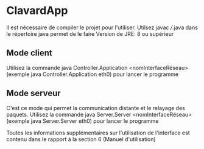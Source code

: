 # ClavardApp
Il est nécessaire de compiler le projet pour l'utiliser.
Utilsez javac */*.java dans le répertoire java permet de le faire
Version de JRE: 8 ou supérieur
## Mode client
Utilisez la commande java Controller.Application <nomInterfaceRéseau> (exemple java Controller.Application eth0) pour lancer le programme
## Mode serveur
C'est ce mode qui permet la communication distante et le relayage des paquets.
Utilisez la commande java Server.Server <nomInterfaceRéseau> (exemple java Server.Server eth0) pour lancer le programme

Toutes les informations supplémentaires sur l'utilisation de l'interface est contenu dans le rapport à la section 6 (Manuel d'utilisation)
